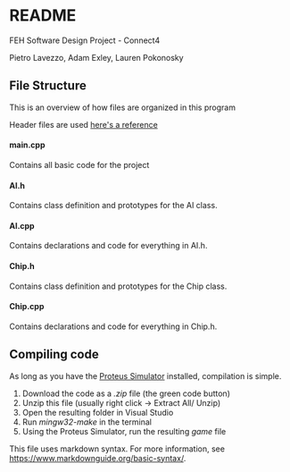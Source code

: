 # README
FEH Software Design Project - Connect4

Pietro Lavezzo, Adam Exley, Lauren Pokonosky

## File Structure
This is an overview of how files are organized in this program

Header files are used [here's a reference](https://www.learncpp.com/cpp-tutorial/header-files/)

#### main.cpp
Contains all basic code for the project
#### AI.h
Contains class definition and prototypes for the AI class.
#### AI.cpp
Contains declarations and code for everything in AI.h.
#### Chip.h
Contains class definition and prototypes for the Chip class.
#### Chip.cpp
Contains declarations and code for everything in Chip.h.

## Compiling code
As long as you have the [Proteus Simulator](https://feh.osu.edu/simulator/) installed, compilation is simple.

1. Download the code as a *.zip* file (the green code button)
2. Unzip this file (usually right click -> Extract All/ Unzip)
3. Open the resulting folder in Visual Studio
4. Run *mingw32-make* in the terminal
5. Using the Proteus Simulator, run the resulting *game* file


This file uses markdown syntax. For more information, see https://www.markdownguide.org/basic-syntax/.
